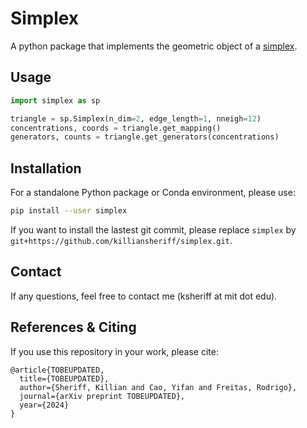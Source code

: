 # Simplex 
A python package that implements the geometric object of a [simplex](https://en.wikipedia.org/wiki/Simplex).

## Usage 

```python
import simplex as sp 

triangle = sp.Simplex(n_dim=2, edge_length=1, nneigh=12)
concentrations, coords = triangle.get_mapping()
generators, counts = triangle.get_generators(concentrations)
```

## Installation
For a standalone Python package or Conda environment, please use:
```bash
pip install --user simplex
```

If you want to install the lastest git commit, please replace ``simplex`` by ``git+https://github.com/killiansheriff/simplex.git``.

## Contact
If any questions, feel free to contact me (ksheriff at mit dot edu).

## References & Citing 
If you use this repository in your work, please cite:

```
@article{TOBEUPDATED,
  title={TOBEUPDATED},
  author={Sheriff, Killian and Cao, Yifan and Freitas, Rodrigo},
  journal={arXiv preprint TOBEUPDATED},
  year={2024}
}
```